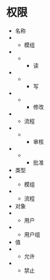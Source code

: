 # 权限
- 名称
- - 模组
- - - 读
- - - 写
- - - 修改
- - 流程
- - - 审核
- - - 批准
- 类型 
- - 模组
- - 流程
- 对象
- - 用户
- - 用户组
- 值
- - 允许
- - 禁止
# 
